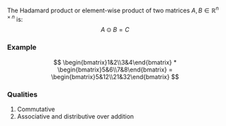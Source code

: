 The Hadamard product or element-wise product of two matrices $A,B \in \mathbb{R}^{n \times n}$ is:
$$
A \odot B = C
$$

### Example
$$
\begin{bmatrix}1&2\\3&4\end{bmatrix} * \begin{bmatrix}5&6\\7&8\end{bmatrix} = \begin{bmatrix}5&12\\21&32\end{bmatrix}
$$

### Qualities
1. Commutative
2. Associative and distributive over addition